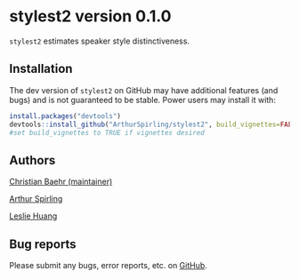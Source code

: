 
<!-- README.md is generated from README.Rmd. Please edit that file -->

# stylest2 version 0.1.0

`stylest2` estimates speaker style distinctiveness.

## Installation

The dev version of `stylest2` on GitHub may have additional features
(and bugs) and is not guaranteed to be stable. Power users may install
it with:

``` r
install.packages("devtools")
devtools::install_github("ArthurSpirling/stylest2", build_vignettes=FALSE)
#set build_vignettes to TRUE if vignettes desired
```

## Authors

<a href="https://github.com/cbaehr">Christian Baehr (maintainer)</a>

<a href="https://github.com/ArthurSpirling/">Arthur Spirling</a>

<a href="https://leslie-huang.github.io/">Leslie Huang</a>

## Bug reports

Please submit any bugs, error reports, etc. on
<a href="https://github.com/ArthurSpirling/stylest2/issues">GitHub</a>.
